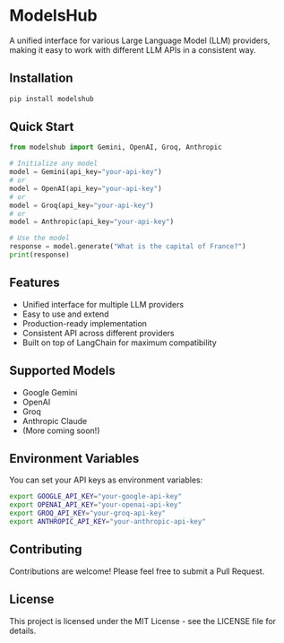# ModelsHub

A unified interface for various Large Language Model (LLM) providers, making it easy to work with different LLM APIs in a consistent way.

## Installation

```bash
pip install modelshub
```

## Quick Start

```python
from modelshub import Gemini, OpenAI, Groq, Anthropic

# Initialize any model
model = Gemini(api_key="your-api-key")
# or
model = OpenAI(api_key="your-api-key")
# or
model = Groq(api_key="your-api-key")
# or
model = Anthropic(api_key="your-api-key")

# Use the model
response = model.generate("What is the capital of France?")
print(response)
```

## Features

- Unified interface for multiple LLM providers
- Easy to use and extend
- Production-ready implementation
- Consistent API across different providers
- Built on top of LangChain for maximum compatibility

## Supported Models

- Google Gemini
- OpenAI
- Groq
- Anthropic Claude
- (More coming soon!)

## Environment Variables

You can set your API keys as environment variables:

```bash
export GOOGLE_API_KEY="your-google-api-key"
export OPENAI_API_KEY="your-openai-api-key"
export GROQ_API_KEY="your-groq-api-key"
export ANTHROPIC_API_KEY="your-anthropic-api-key"
```

## Contributing

Contributions are welcome! Please feel free to submit a Pull Request.

## License

This project is licensed under the MIT License - see the LICENSE file for details. 